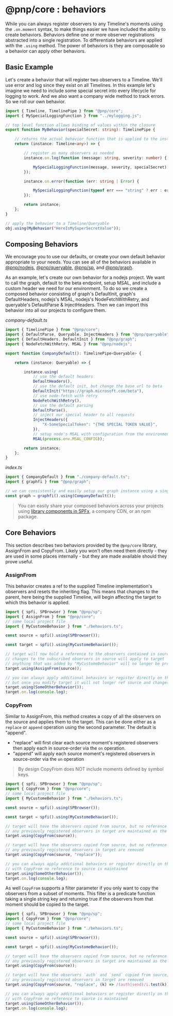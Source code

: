# @pnp/core : behaviors

While you can always register observers to any Timeline's moments using the `.on.moment` syntax, to make things easier we have included the ability to create behaviors. Behaviors define one or more observer registrations abstracted into a single registration. To differentiate behaviors are applied with the `.using` method. The power of behaviors is they are composable so a behavior can apply other behaviors.

## Basic Example

Let's create a behavior that will register two observers to a Timeline. We'll use error and log since they exist on all Timelines. In this example let's imagine we need to include some special secret into every lifecycle for logging to work. And we also want a company wide method to track errors. So we roll our own behavior.

```TypeScript
import { Timeline, TimelinePipe } from "@pnp/core";
import { MySpecialLoggingFunction } from "../mylogging.js";

// top level function allows binding of values within the closure
export function MyBehavior(specialSecret: string): TimelinePipe {

    // returns the actual behavior function that is applied to the instance
    return (instance: Timeline<any>) => {

        // register as many observers as needed
        instance.on.log(function (message: string, severity: number) {

            MySpecialLoggingFunction(message, severity, specialSecret);
        });

        instance.on.error(function (err: string | Error) {

            MySpecialLoggingFunction(typeof err === "string" ? err : err.toString(), severity, specialSecret);
        });

        return instance;
    };
}

// apply the behavior to a Timeline/Queryable
obj.using(MyBehavior("HereIsMySuperSecretValue"));
```

## Composing Behaviors

We encourage you to use our defaults, or create your own default behavior appropriate to your needs. You can see all of the behaviors available in [@pnp/nodejs](../nodejs/behaviors.md), [@pnp/queryable](../queryable/behaviors.md), [@pnp/sp](../sp/behaviors.md), and [@pnp/graph](../graph/behaviors.md).

As an example, let's create our own behavior for a nodejs project. We want to call the graph, default to the beta endpoint, setup MSAL, and include a custom header we need for our environment. To do so we create a composed behavior consisting of graph's DefaultInit, graph's DefaultHeaders, nodejs's MSAL, nodejs's NodeFetchWithRetry, and queryable's DefaultParse & InjectHeaders. Then we can import this behavior into all our projects to configure them.

_company-default.ts_
```TypeScript
import { TimelinePipe } from "@pnp/core";
import { DefaultParse, Queryable, InjectHeaders } from "@pnp/queryable";
import { DefaultHeaders, DefaultInit } from "@pnp/graph";
import { NodeFetchWithRetry, MSAL } from "@pnp/nodejs";

export function CompanyDefault(): TimelinePipe<Queryable> {

    return (instance: Queryable) => {

        instance.using(
            // use the default headers
            DefaultHeaders(),
            // use the default init, but change the base url to beta
            DefaultInit("https://graph.microsoft.com/beta"),
            // use node-fetch with retry
            NodeFetchWithRetry(),
            // use the default parsing
            DefaultParse(),
            // inject our special header to all requests
            InjectHeaders({
                "X-SomeSpecialToken": "{THE SPECIAL TOKEN VALUE}",
            }),
            // setup node's MSAL with configuration from the environment (or any source)
            MSAL(process.env.MSAL_CONFIG));

        return instance;
    };
}
```

_index.ts_
```TypeScript
import { CompanyDefault } from "./company-default.ts";
import { graphfi } from "@pnp/graph";

// we can consistently and easily setup our graph instance using a single behavior
const graph = graphfi().using(CompanyDefault());
```

> You can easily share your composed behaviors across your projects using [library components in SPFx](https://docs.microsoft.com/en-us/sharepoint/dev/spfx/library-component-overview), a company CDN, or an npm package.

[](#assignfrom)

## Core Behaviors

This section describes two behaviors provided by the `@pnp/core` library, AssignFrom and CopyFrom. Likely you won't often need them directly - they are used in some places internally - but they are made available should they prove useful.

### AssignFrom

This behavior creates a ref to the supplied Timeline implementation's observers and resets the inheriting flag. This means that changes to the parent, here being the supplied Timeline, will begin affecting the target to which this behavior is applied.

```TypeScript
import { spfi, SPBrowser } from "@pnp/sp";
import { AssignFrom } from "@pnp/core";
// some local project file
import { MyCustomeBehavior } from "./behaviors.ts";

const source = spfi().using(SPBrowser());

const target = spfi().using(MyCustomeBehavior());

// target will now hold a reference to the observers contained in source
// changes to the subscribed observers in source will apply to target
// anything that was added by "MyCustomeBehavior" will no longer be present
target.using(AssignFrom(source));

// you can always apply additional behaviors or register directly on the events
// but once you modify target it will not longer ref source and changes to source will no longer apply
target.using(SomeOtherBehavior());
target.on.log(console.log);
```

### CopyFrom

Similar to AssignFrom, this method creates a copy of all the observers on the source and applies them to the target. This can be done either as a `replace` or `append` operation using the second parameter. The default is "append".

- "replace" will first clear each source moment's registered observers then apply each in source-order via the `on` operation.
- "append" will apply each source moment's registered observers in source-order via the `on` operation

> By design CopyFrom does NOT include moments defined by symbol keys.

```TypeScript
import { spfi, SPBrowser } from "@pnp/sp";
import { CopyFrom } from "@pnp/core";
// some local project file
import { MyCustomeBehavior } from "./behaviors.ts";

const source = spfi().using(SPBrowser());

const target = spfi().using(MyCustomeBehavior());

// target will have the observers copied from source, but no reference to source. Changes to source's registered observers will not affect target.
// any previously registered observers in target are maintained as the default behavior is to append
target.using(CopyFrom(source));

// target will have the observers copied from source, but no reference to source. Changes to source's registered observers will not affect target.
// any previously registered observers in target are removed
target.using(CopyFrom(source, "replace"));

// you can always apply additional behaviors or register directly on the events
// with CopyFrom no reference to source is maintained
target.using(SomeOtherBehavior());
target.on.log(console.log);
```

As well `CopyFrom` supports a filter parameter if you only want to copy the observers from a subset of moments. This filter is a predicate function taking a single string key and returning true if the observers from that moment should be copied to the target.

```TypeScript
import { spfi, SPBrowser } from "@pnp/sp";
import { CopyFrom } from "@pnp/core";
// some local project file
import { MyCustomeBehavior } from "./behaviors.ts";

const source = spfi().using(SPBrowser());

const target = spfi().using(MyCustomeBehavior());

// target will have the observers copied from source, but no reference to source. Changes to source's registered observers will not affect target.
// any previously registered observers in target are maintained as the default behavior is to append
target.using(CopyFrom(source));

// target will have the observers `auth` and `send` copied from source, but no reference to source. Changes to source's registered observers will not affect target.
// any previously registered observers in target are removed
target.using(CopyFrom(source, "replace", (k) => /(auth|send)/i.test(k)));

// you can always apply additional behaviors or register directly on the events
// with CopyFrom no reference to source is maintained
target.using(SomeOtherBehavior());
target.on.log(console.log);
```

